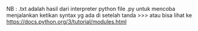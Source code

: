 NB : .txt adalah hasil dari interpreter python file .py untuk mencoba menjalankan ketikan syntax yg ada di setelah tanda >>> atau bisa lihat ke https://docs.python.org/3/tutorial/modules.html